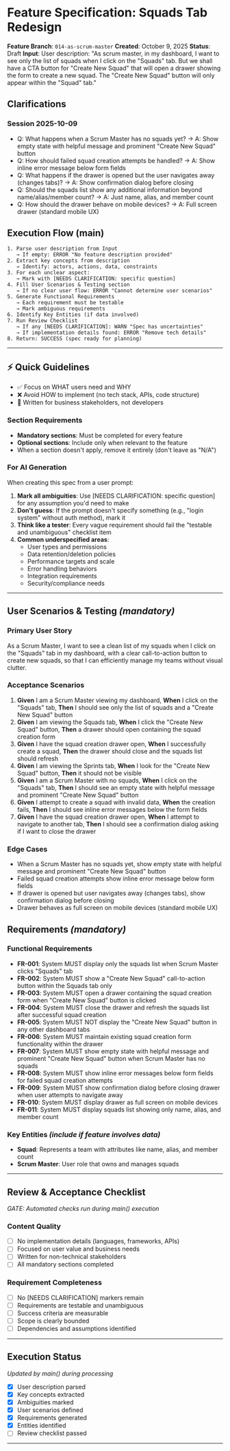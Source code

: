 # Feature Specification: Squads Tab Redesign

**Feature Branch**: `014-as-scrum-master`
**Created**: October 9, 2025
**Status**: Draft
**Input**: User description: "As scrum master, in my dashboard, I want to see only the list of squads when I click on the "Squads" tab. But we shall have a CTA button for "Create New Squad" that will open a drawer showing the form to create a new squad. The "Create New Squad" button will only appear within the "Squad" tab."

## Clarifications

### Session 2025-10-09
- Q: What happens when a Scrum Master has no squads yet? → A: Show empty state with helpful message and prominent "Create New Squad" button
- Q: How should failed squad creation attempts be handled? → A: Show inline error message below form fields
- Q: What happens if the drawer is opened but the user navigates away (changes tabs)? → A: Show confirmation dialog before closing
- Q: Should the squads list show any additional information beyond name/alias/member count? → A: Just name, alias, and member count
- Q: How should the drawer behave on mobile devices? → A: Full screen drawer (standard mobile UX)

## Execution Flow (main)
```
1. Parse user description from Input
   → If empty: ERROR "No feature description provided"
2. Extract key concepts from description
   → Identify: actors, actions, data, constraints
3. For each unclear aspect:
   → Mark with [NEEDS CLARIFICATION: specific question]
4. Fill User Scenarios & Testing section
   → If no clear user flow: ERROR "Cannot determine user scenarios"
5. Generate Functional Requirements
   → Each requirement must be testable
   → Mark ambiguous requirements
6. Identify Key Entities (if data involved)
7. Run Review Checklist
   → If any [NEEDS CLARIFICATION]: WARN "Spec has uncertainties"
   → If implementation details found: ERROR "Remove tech details"
8. Return: SUCCESS (spec ready for planning)
```

---

## ⚡ Quick Guidelines
- ✅ Focus on WHAT users need and WHY
- ❌ Avoid HOW to implement (no tech stack, APIs, code structure)
- 👥 Written for business stakeholders, not developers

### Section Requirements
- **Mandatory sections**: Must be completed for every feature
- **Optional sections**: Include only when relevant to the feature
- When a section doesn't apply, remove it entirely (don't leave as "N/A")

### For AI Generation
When creating this spec from a user prompt:
1. **Mark all ambiguities**: Use [NEEDS CLARIFICATION: specific question] for any assumption you'd need to make
2. **Don't guess**: If the prompt doesn't specify something (e.g., "login system" without auth method), mark it
3. **Think like a tester**: Every vague requirement should fail the "testable and unambiguous" checklist item
4. **Common underspecified areas**:
   - User types and permissions
   - Data retention/deletion policies  
   - Performance targets and scale
   - Error handling behaviors
   - Integration requirements
   - Security/compliance needs

---

## User Scenarios & Testing *(mandatory)*

### Primary User Story
As a Scrum Master, I want to see a clean list of my squads when I click on the "Squads" tab in my dashboard, with a clear call-to-action button to create new squads, so that I can efficiently manage my teams without visual clutter.

### Acceptance Scenarios
1. **Given** I am a Scrum Master viewing my dashboard, **When** I click on the "Squads" tab, **Then** I should see only the list of squads and a "Create New Squad" button
2. **Given** I am viewing the Squads tab, **When** I click the "Create New Squad" button, **Then** a drawer should open containing the squad creation form
3. **Given** I have the squad creation drawer open, **When** I successfully create a squad, **Then** the drawer should close and the squads list should refresh
4. **Given** I am viewing the Sprints tab, **When** I look for the "Create New Squad" button, **Then** it should not be visible
5. **Given** I am a Scrum Master with no squads, **When** I click on the "Squads" tab, **Then** I should see an empty state with helpful message and prominent "Create New Squad" button
6. **Given** I attempt to create a squad with invalid data, **When** the creation fails, **Then** I should see inline error messages below the form fields
7. **Given** I have the squad creation drawer open, **When** I attempt to navigate to another tab, **Then** I should see a confirmation dialog asking if I want to close the drawer

### Edge Cases
- When a Scrum Master has no squads yet, show empty state with helpful message and prominent "Create New Squad" button
- Failed squad creation attempts show inline error message below form fields
- If drawer is opened but user navigates away (changes tabs), show confirmation dialog before closing
- Drawer behaves as full screen on mobile devices (standard mobile UX)

## Requirements *(mandatory)*

### Functional Requirements
- **FR-001**: System MUST display only the squads list when Scrum Master clicks "Squads" tab
- **FR-002**: System MUST show a "Create New Squad" call-to-action button within the Squads tab only
- **FR-003**: System MUST open a drawer containing the squad creation form when "Create New Squad" button is clicked
- **FR-004**: System MUST close the drawer and refresh the squads list after successful squad creation
- **FR-005**: System MUST NOT display the "Create New Squad" button in any other dashboard tabs
- **FR-006**: System MUST maintain existing squad creation form functionality within the drawer
- **FR-007**: System MUST show empty state with helpful message and prominent "Create New Squad" button when Scrum Master has no squads
- **FR-008**: System MUST show inline error messages below form fields for failed squad creation attempts
- **FR-009**: System MUST show confirmation dialog before closing drawer when user attempts to navigate away
- **FR-010**: System MUST display drawer as full screen on mobile devices
- **FR-011**: System MUST display squads list showing only name, alias, and member count

### Key Entities *(include if feature involves data)*
- **Squad**: Represents a team with attributes like name, alias, and member count
- **Scrum Master**: User role that owns and manages squads

---

## Review & Acceptance Checklist
*GATE: Automated checks run during main() execution*

### Content Quality
- [ ] No implementation details (languages, frameworks, APIs)
- [ ] Focused on user value and business needs
- [ ] Written for non-technical stakeholders
- [ ] All mandatory sections completed

### Requirement Completeness
- [ ] No [NEEDS CLARIFICATION] markers remain
- [ ] Requirements are testable and unambiguous  
- [ ] Success criteria are measurable
- [ ] Scope is clearly bounded
- [ ] Dependencies and assumptions identified

---

## Execution Status
*Updated by main() during processing*

- [x] User description parsed
- [x] Key concepts extracted
- [x] Ambiguities marked
- [x] User scenarios defined
- [x] Requirements generated
- [x] Entities identified
- [ ] Review checklist passed

---
